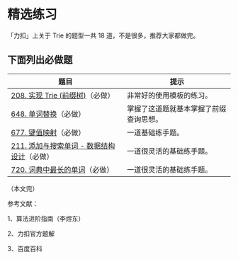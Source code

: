 # 精选练习

「力扣」上关于 Trie 的题型一共 18 道，不是很多，推荐大家都做完。

## 下面列出必做题

| 题目                                         | 提示                                   |
| ------------------------------------------------------------ | -------------------------------------- |
| [208. 实现 Trie (前缀树)](https://leetcode-cn.com/problems/implement-trie-prefix-tree/)（必做） | 非常好的使用模板的练习。|
| [648. 单词替换](https://leetcode-cn.com/problems/replace-words/)（必做） | 掌握了这道题就基本掌握了前缀查询思想。|
| [677. 键值映射](https://leetcode-cn.com/problems/map-sum-pairs/)（必做） | 一道基础练手题。|
| [211. 添加与搜索单词 - 数据结构设计](https://leetcode-cn.com/problems/add-and-search-word-data-structure-design/)（必做） | 一道很灵活的基础练手题。|
| [720. 词典中最长的单词](https://leetcode-cn.com/problems/longest-word-in-dictionary/)（必做）|一道很灵活的基础练手题。|
（本文完）

参考文献：

1、算法进阶指南（李煜东）

2、力扣官方题解

3、百度百科